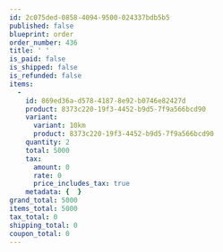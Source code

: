 ```yaml
---
id: 2c075ded-0858-4094-9500-024337bdb5b5
published: false
blueprint: order
order_number: 436
title: ' '
is_paid: false
is_shipped: false
is_refunded: false
items:
  -
    id: 869ed36a-d578-4187-8e92-b0746e82427d
    product: 8373c220-19f3-4452-b9d5-7f9a566bcd90
    variant:
      variant: 10km
      product: 8373c220-19f3-4452-b9d5-7f9a566bcd90
    quantity: 2
    total: 5000
    tax:
      amount: 0
      rate: 0
      price_includes_tax: true
    metadata: {  }
grand_total: 5000
items_total: 5000
tax_total: 0
shipping_total: 0
coupon_total: 0
---
```


